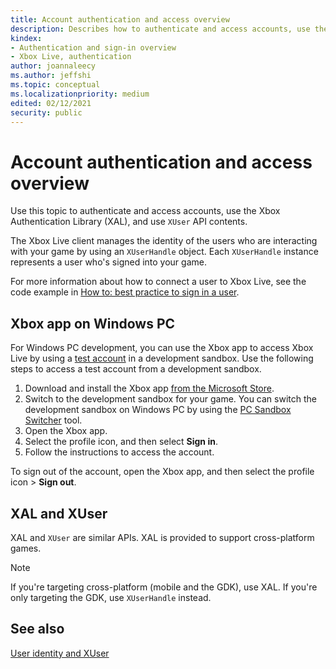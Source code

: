```yaml
---
title: Account authentication and access overview
description: Describes how to authenticate and access accounts, use the Xbox Authentication Library, and use XUser API contents.
kindex:
- Authentication and sign-in overview
- Xbox Live, authentication
author: joannaleecy
ms.author: jeffshi
ms.topic: conceptual
ms.localizationpriority: medium
edited: 02/12/2021
security: public
---
```


# Account authentication and access overview

Use this topic to authenticate and access accounts, use the Xbox Authentication Library (XAL), and use `XUser` API contents.

The Xbox Live client manages the identity of the users who are interacting with your game by using an `XUserHandle` object. Each `XUserHandle` instance represents a user who's signed into your game.

For more information about how to connect a user to Xbox Live, see the code example in [How to: best practice to sign in a user](../../../../system/overviews/user/xuser_howto_best_practice_signing_in.md).  
  
## Xbox app on Windows PC  
  
For Windows PC development, you can use the Xbox app to access Xbox Live by using a [test account](../../../test-release/test-accounts/live-setup-testaccounts.md) in a development sandbox. Use the following steps to access a test account from a development sandbox.  
  
 1. Download and install the Xbox app [from the Microsoft Store](https://www.microsoft.com/store/productId/9MV0B5HZVK9Z). 
 1. Switch to the development sandbox for your game. You can switch the development sandbox on Windows PC by using the [PC Sandbox Switcher](../../../test-release/tools/live-pc-sandbox-switcher.md) tool.
 1. Open the Xbox app. 
 1. Select the profile icon, and then select **Sign in**.
 1. Follow the instructions to access the account. 

To sign out of the account, open the Xbox app, and then select the profile icon > **Sign out**. 

## XAL and XUser  

XAL and `XUser` are similar APIs. XAL is provided to support cross-platform games.
> [!NOTE]
> If you're targeting cross-platform (mobile and the GDK), use XAL. If you're only targeting the GDK, use `XUserHandle` instead.  
  
## See also

[User identity and XUser](../../../../system/overviews/user/player-identity-xuser.md)